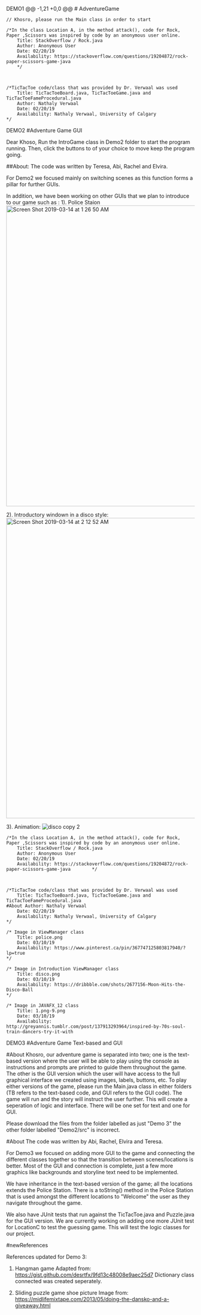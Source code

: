  
 DEMO1
 @@ -1,21 +0,0 @@
	# AdventureGame
	
	// Khosro, please run the Main class in order to start
	
	/*In the class Location A, in the method attack(), code for Rock, Paper ,Scissors was inspired by code by an anonymous user online. 
		Title: StackOverflow / Rock.java
		Author: Anonymous User 
		Date: 02/20/19
		Availability: https://stackoverflow.com/questions/19204872/rock-paper-scissors-game-java
		*/
	
	
	
	/*TicTacToe code/class that was provided by Dr. Verwaal was used
		Title: TicTacToeBoard.java, TicTacToeGame.java and TicTacToeFameProcedural.java 
		Author: Nathaly Verwaal 
		Date: 02/20/19 
		Availability: Nathaly Verwaal, University of Calgary 
	*/


DEMO2
#Adventure Game GUI

Dear Khoso, 
  Run the IntroGame class in Demo2 folder to start the program running. Then, click the buttons to of your choice to move keep the program going.
  

##About:
 The code was written by Teresa, Abi, Rachel and Elvira.
 
 For Demo2 we focused mainly on switching scenes as this function forms a pillar for further GUIs.
 
 In addition, we have been working on other GUIs that we plan to introduce to our game such as :
 1). Police Staion
 <img width="803" alt="Screen Shot 2019-03-14 at 1 26 50 AM" src="https://user-images.githubusercontent.com/41555125/54340519-29181f80-45fd-11e9-8b1f-4ed5eb5aaa75.png">
 
2). Introductory windown in a disco style:
<img width="802" alt="Screen Shot 2019-03-14 at 2 12 52 AM" src="https://user-images.githubusercontent.com/41555125/54341138-b7d96c00-45fe-11e9-9a53-fcd9d63d6c94.png">

3). Animation:
![disco copy 2](https://user-images.githubusercontent.com/41555125/54341384-6d0c2400-45ff-11e9-92cf-67ef833ead5b.png)

	/*In the class Location A, in the method attack(), code for Rock, Paper ,Scissors was inspired by code by an anonymous user online. 
		Title: StackOverflow / Rock.java
		Author: Anonymous User 
		Date: 02/20/19
		Availability: https://stackoverflow.com/questions/19204872/rock-paper-scissors-game-java		*/
	
	
	
	/*TicTacToe code/class that was provided by Dr. Verwaal was used
		Title: TicTacToeBoard.java, TicTacToeGame.java and TicTacToeFameProcedural.java
    #About Author: Nathaly Verwaal 
		Date: 02/20/19 
		Availability: Nathaly Verwaal, University of Calgary 
	*/
	
	/* Image in ViewManager class
		Title: police.png
		Date: 03/10/19
		Availability: https://www.pinterest.ca/pin/367747125803817940/?lp=true
	*/
	
	/* Image in Introduction ViewManager class
		Title: disco.png
		Date: 03/10/19
		Availability: https://dribbble.com/shots/2677156-Moon-Hits-the-Disco-Ball
	*/
	
	/* Image in JAVAFX_12 class
		Title: 1.png-9.png
		Date: 03/10/19
		Availability: http://greyannis.tumblr.com/post/137913293964/inspired-by-70s-soul-train-dancers-try-it-with
	
  
DEMO3
#Adventure Game Text-based and GUI

#About 
Khosro, 
our adventure game is separated into two; one is the text-based version where the user will be able to play using the console as instructions and prompts are printed to guide them throughout the game. The other is the GUI version which the user will have access to the full graphical interface we created using images, labels, buttons, etc. To play either versions of the game, please run the Main.java class in either folders (TB refers to the text-based code, and GUI refers to the GUI code). The game will run and the story will instruct the user further. This will create a seperation of logic and interface. There will be one set for text and one for GUI.

Please download the files from the folder labelled as just "Demo 3" the other folder labelled "Demo2/src" is incorrect.

#About
The code was written by Abi, Rachel, Elvira and Teresa.

For Demo3 we focused on adding more GUI to the game and connecting the different classes together so that the transition between scenes/locations is better. Most of the GUI and connection is complete, just a few more graphics like backgrounds and storyline text need to be implemented.

We have inheritance in the text-based version of the game; all the locations extends the Police Station. There is a toString() method in the Police Station that is used amongst the different locations to "Welcome" the user as they navigate throughout the game.

We also have JUnit tests that run against the TicTacToe.java and Puzzle.java for the GUI version. We are currently working on adding one more JUnit test for LocationC to test the guessing game. This will test the logic classes for our project.

#newReferences

References updated for Demo 3:

1. Hangman game
Adapted from: https://gist.github.com/desrtfx/9fd13c48008e9aec25d7
Dictionary class connected was created seperately.

2. Sliding puzzle game shoe picture
Image from: https://midlifemixtape.com/2013/05/doing-the-dansko-and-a-giveaway.html











